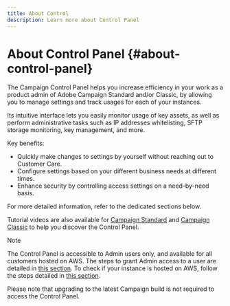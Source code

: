 ```yaml
---
title: About Control
description: Learn more about Control Panel
---
```


# About Control Panel {#about-control-panel}

The Campaign Control Panel helps you increase efficiency in your work as a product admin of Adobe Campaign Standard and/or Classic, by allowing you to manage settings and track usages for each of your instances.

Its intuitive interface lets you easily monitor usage of key assets, as well as perform administrative tasks such as IP addresses whitelisting, SFTP storage monitoring, key management, and more.

Key benefits:

* Quickly make changes to settings by yourself without reaching out to Customer Care.
* Configure settings based on your different business needs at different times.
* Enhance security by controlling access settings on a need-by-need basis.

For more detailed information, refer to the dedicated sections below.

Tutorial videos are also available for [Campaign Standard](https://docs.adobe.com/content/help/en/campaign-learn/campaign-standard-tutorials/administrating/control-panel/control-panel-overview.html) and [Campaign Classic](https://docs.adobe.com/content/help/en/campaign-learn/campaign-classic-tutorials/administrating/control-panel-acc/control-panel-overview.html) to help you discover the Control Panel.

>[!NOTE]
>The Control Panel is accessible to Admin users only, and available for all customers hosted on AWS. The steps to grant Admin access to a user are detailed in [this section](). To check if your instance is hosted on AWS, follow the steps detailed in [this section]().
>
>Please note that upgrading to the latest Campaign build is not required to access the Control Panel.
